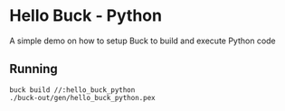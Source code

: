 # Hello Buck - Python

A simple demo on how to setup Buck to build and execute Python code

## Running

```
buck build //:hello_buck_python
./buck-out/gen/hello_buck_python.pex
```